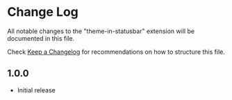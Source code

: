 # Change Log

All notable changes to the "theme-in-statusbar" extension will be documented in this file.

Check [Keep a Changelog](http://keepachangelog.com/) for recommendations on how to structure this file.

## 1.0.0

- Initial release

